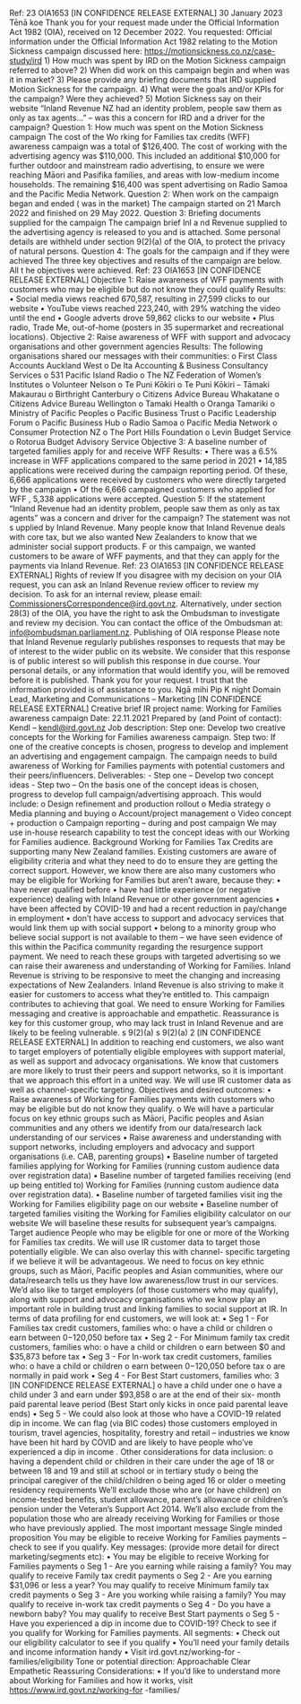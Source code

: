 Ref: 23 OIA1653 \[IN CONFIDENCE RELEASE EXTERNAL\] 30 January 2023 Tēnā koe Thank you for your request made under the Official Information Act 1982 (OIA), received on 12 December 2022. You requested: Official information under the Official Information Act 1982 relating to the Motion Sickness campaign discussed here: https://motionsickness.co.nz/case-study/ird 1) How much was spent by IRD on the Motion Sickness campaign referred to above? 2) When did work on this campaign begin and when was it in market? 3) Please provide any briefing documents that IRD supplied Motion Sickness for the campaign. 4) What were the goals and/or KPIs for the campaign? Were they achieved? 5) Motion Sickness say on their website “Inland Revenue NZ had an identity problem, people saw them as only as tax agents...” – was this a concern for IRD and a driver for the campaign? Question 1: How much was spent on the Motion Sickness campaign The cost of the Wo rking for Families tax credits (WFF) awareness campaign was a total of $126,400. The cost of working with the advertising agency was $110,000. This included an additional $10,000 for further outdoor and mainstream radio advertising, to ensure we were reaching Māori and Pasifika families, and areas with low-medium income households. The remaining $16,400 was spent advertising on Radio Samoa and the Pacific Media Network. Question 2: When work on the campaign began and ended ( was in the market) The campaign started on 21 March 2022 and finished on 29 May 2022. Question 3: Briefing documents supplied for the campaign The campaign brief Inl a nd Revenue supplied to the advertising agency is released to you and is attached. Some personal details are withheld under section 9(2)(a) of the OIA, to protect the privacy of natural persons. Question 4: The goals for the campaign and if they were achieved The three key objectives and results of the campaign are below. All t he objectives were achieved. Ref: 23 OIA1653 \[IN CONFIDENCE RELEASE EXTERNAL\] Objective 1: Raise awareness of WFF payments with customers who may be eligible but do not know they could qualify Results: • Social media views reached 670,587, resulting in 27,599 clicks to our website • YouTube views reached 223,240, with 29% watching the video until the end • Google adverts drove 59,862 clicks to our website • Plus radio, Trade Me, out-of-home (posters in 35 supermarket and recreational locations). Objective 2: Raise awareness of WFF with support and advocacy organisations and other government agencies Results: The following organisations shared our messages with their communities: o First Class Accounts Auckland West o De lta Accounting & Business Consultancy Services o 531 Pacific Island Radio o The NZ Federation of Women’s Institutes o Volunteer Nelson o Te Puni Kōkiri o Te Puni Kōkiri – Tāmaki Makaurau o Birthright Canterbury o Citizens Advice Bureau Whakatane o Citizens Advice Bureau Wellington o Tamaki Health o Oranga Tamariki o Ministry of Pacific Peoples o Pacific Business Trust o Pacific Leadership Forum o Pacific Business Hub o Radio Samoa o Pacific Media Network o Consumer Protection NZ o The Port Hills Foundation o Levin Budget Service o Rotorua Budget Advisory Service Objective 3: A baseline number of targeted families apply for and receive WFF Results: • There was a 6.5% increase in WFF applications compared to the same period in 2021 • 14,185 applications were received during the campaign reporting period. Of these, 6,666 applications were received by customers who were directly targeted by the campaign • Of the 6,666 campaigned customers who applied for WFF , 5,338 applications were accepted. Question 5: If the statement “Inland Revenue had an identity problem, people saw them as only as tax agents” was a concern and driver for the campaign? The statement was not s upplied by Inland Revenue. Many people know that Inland Revenue deals with core tax, but we also wanted New Zealanders to know that we administer social support products. F or this campaign, we wanted customers to be aware of WFF payments, and that they can apply for the payments via Inland Revenue. Ref: 23 OIA1653 \[IN CONFIDENCE RELEASE EXTERNAL\] Rights of review If you disagree with my decision on your OIA request, you can ask an Inland Revenue review officer to review my decision. To ask for an internal review, please email: CommissionersCorrespondence@ird.govt.nz. Alternatively, under section 28(3) of the OIA, you have the right to ask the Ombudsman to investigate and review my decision. You can contact the office of the Ombudsman at: info@ombudsman.parliament.nz. Publishing of OIA response Please note that Inland Revenue regularly publishes responses to requests that may be of interest to the wider public on its website. We consider that this response is of public interest so will publish this response in due course. Your personal details, or any information that would identify you, will be removed before it is published. Thank you for your request. I trust that the information provided is of assistance to you. Ngā mihi Pip K night Domain Lead, Marketing and Communications – Marketing \[IN CONFIDENCE RELEASE EXTERNAL\] Creative brief IR project name: Working for Families awareness campaign Date: 22.11.2021 Prepared by (and Point of contact): Kendl – kendl@ird.govt.nz Job description: Step one: Develop two creative concepts for the Working for Families awareness campaign. Step two: If one of the creative concepts is chosen, progress to develop and implement an advertising and engagement campaign. The campaign needs to build awareness of Working for Families payments with potential customers and their peers/influencers. Deliverables: - Step one – Develop two concept ideas - Step two – On the basis one of the concept ideas is chosen, progress to develop full campaign/advertising approach. This would include: o Design refinement and production rollout o Media strategy o Media planning and buying o Account/project management o Video concept + production o Campaign reporting – during and post campaign We may use in-house research capability to test the concept ideas with our Working for Families audience. Background Working for Families Tax Credits are supporting many New Zealand families. Existing customers are aware of eligibility criteria and what they need to do to ensure they are getting the correct support. However, we know there are also many customers who may be eligible for Working for Families but aren’t aware, because they: • have never qualified before • have had little experience (or negative experience) dealing with Inland Revenue or other government agencies • have been affected by COVID-19 and had a recent reduction in pay/change in employment • don’t have access to support and advocacy services that would link them up with social support • belong to a minority group who believe social support is not available to them – we have seen evidence of this within the Pacifica community regarding the resurgence support payment. We need to reach these groups with targeted advertising so we can raise their awareness and understanding of Working for Families. Inland Revenue is striving to be responsive to meet the changing and increasing expectations of New Zealanders. Inland Revenue is also striving to make it easier for customers to access what they’re entitled to. This campaign contributes to achieving that goal. We need to ensure Working for Families messaging and creative is approachable and empathetic. Reassurance is key for this customer group, who may lack trust in Inland Revenue and are likely to be feeling vulnerable. s 9(2)(a) s 9(2)(a) 2 \[IN CONFIDENCE RELEASE EXTERNAL\] In addition to reaching end customers, we also want to target employers of potentially eligible employees with support material, as well as support and advocacy organisations. We know that customers are more likely to trust their peers and support networks, so it is important that we approach this effort in a united way. We will use IR customer data as well as channel-specific targeting. Objectives and desired outcomes: • Raise awareness of Working for Families payments with customers who may be eligible but do not know they qualify. o We will have a particular focus on key ethnic groups such as Māori, Pacific peoples and Asian communities and any others we identify from our data/research lack understanding of our services • Raise awareness and understanding with support networks, including employers and advocacy and support organisations (i.e. CAB, parenting groups) • Baseline number of targeted families applying for Working for Families (running custom audience data over registration data) • Baseline number of targeted families receiving (end up being entitled to) Working for Families (running custom audience data over registration data). • Baseline number of targeted families visit ing the Working for Families eligibility page on our website • Baseline number of targeted families visiting the Working for Families eligibility calculator on our website We will baseline these results for subsequent year’s campaigns. Target audience People who may be eligible for one or more of the Working for Families tax credits. We will use IR customer data to target those potentially eligible. We can also overlay this with channel- specific targeting if we believe it will be advantageous. We need to focus on key ethnic groups, such as Māori, Pacific peoples and Asian communities, where our data/research tells us they have low awareness/low trust in our services. We’d also like to target employers (of those customers who may qualify), along with support and advocacy organisations who we know play an important role in building trust and linking families to social support at IR. In terms of data profiling for end customers, we will look at: • Seg 1 - For Families tax credit customers, families who: o have a child or children o earn between $0-$120,050 before tax • Seg 2 - For Minimum family tax credit customers, families who: o have a child or children o earn between $0 and $35,873 before tax • Seg 3 - For In-work tax credit customers, families who: o have a child or children o earn between $0-$120,050 before tax o are normally in paid work • Seg 4 - For Best Start customers, families who: 3 \[IN CONFIDENCE RELEASE EXTERNAL\] o have a child under one o have a child under 3 and earn under $93,858 o are at the end of their six- month paid parental leave period (Best Start only kicks in once paid parental leave ends) • Seg 5 - We could also look at those who have a COVID-19 related dip in income. We can flag (via BIC codes) those customers employed in tourism, travel agencies, hospitality, forestry and retail – industries we know have been hit hard by COVID and are likely to have people who’ve experienced a dip in income . Other considerations for data inclusion: o having a dependent child or children in their care under the age of 18 or between 18 and 19 and still at school or in tertiary study o being the principal caregiver of the child/children o being aged 16 or older o meeting residency requirements We’ll exclude those who are (or have children) on income-tested benefits, student allowance, parent’s allowance or children’s pension under the Veteran’s Support Act 2014. We’ll also exclude from the population those who are already receiving Working for Families or those who have previously applied. The most important message Single minded proposition You may be eligible to receive Working for Families payments – check to see if you qualify. Key messages: (provide more detail for direct marketing/segments etc): • You may be eligible to receive Working for Families payments o Seg 1 - Are you earning while raising a family? You may qualify to receive Family tax credit payments o Seg 2 - Are you earning $31,096 or less a year? You may qualify to receive Minimum family tax credit payments o Seg 3 - Are you working while raising a family? You may qualify to receive in-work tax credit payments o Seg 4 - Do you have a newborn baby? You may qualify to receive Best Start payments o Seg 5 - Have you experienced a dip in income due to COVID-19? Check to see if you qualify for Working for Families payments. All segments: • Check out our eligibility calculator to see if you qualify • You’ll need your family details and income information handy • Visit ird.govt.nz/working-for -families/eligibility Tone or potential direction: Approachable Clear Empathetic Reassuring Considerations: • If you’d like to understand more about Working for Families and how it works, visit https://www.ird.govt.nz/working-for -families/